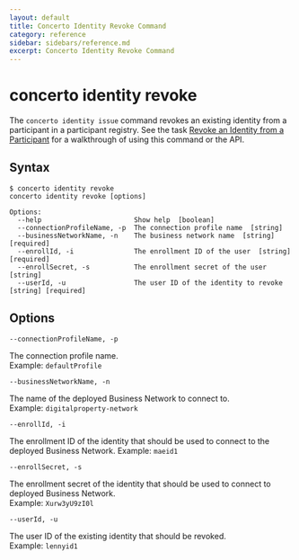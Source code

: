 ```yaml
---
layout: default
title: Concerto Identity Revoke Command
category: reference
sidebar: sidebars/reference.md
excerpt: Concerto Identity Revoke Command
---
```


# concerto identity revoke

The `concerto identity issue` command revokes an existing identity from a participant in a
participant registry. See the task [Revoke an Identity from a Participant](../tasks/identity-revoke.md)
for a walkthrough of using this command or the API.

## Syntax

```
$ concerto identity revoke
concerto identity revoke [options]

Options:
  --help                       Show help  [boolean]
  --connectionProfileName, -p  The connection profile name  [string]
  --businessNetworkName, -n    The business network name  [string] [required]
  --enrollId, -i               The enrollment ID of the user  [string] [required]
  --enrollSecret, -s           The enrollment secret of the user  [string]
  --userId, -u                 The user ID of the identity to revoke  [string] [required]
```

## Options

`--connectionProfileName, -p`

The connection profile name.  
Example: `defaultProfile`

`--businessNetworkName, -n`

The name of the deployed Business Network to connect to.  
Example:
`digitalproperty-network`

`--enrollId, -i`

The enrollment ID of the identity that should be used to connect to the deployed
Business Network.
Example: `maeid1`

`--enrollSecret, -s`

The enrollment secret of the identity that should be used to connect to deployed
Business Network.  
Example: `Xurw3yU9zI0l`

`--userId, -u`

The user ID of the existing identity that should be revoked.  
Example: `lennyid1`
